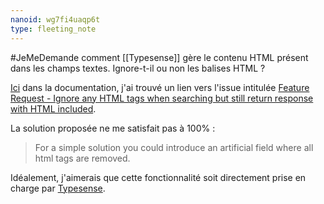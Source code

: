 ```yaml
---
nanoid: wg7fi4uaqp6t
type: fleeting_note
---
```

#JeMeDemande comment [[Typesense]] gère le contenu HTML présent dans les champs textes. Ignore-t-il ou non les balises HTML ?

[Ici](https://typesense.org/docs/guide/tips-for-searching-common-types-of-data.html#html-content) dans la documentation, j'ai trouvé un lien vers l'issue intitulée [Feature Request - Ignore any HTML tags when searching but still return response with HTML included](https://github.com/typesense/typesense/issues/265).

La solution proposée ne me satisfait pas à 100% :

> For a simple solution you could introduce an artificial field where all html tags are removed.

Idéalement, j'aimerais que cette fonctionnalité soit directement prise en charge par [Typesense](https://typesense.org).
